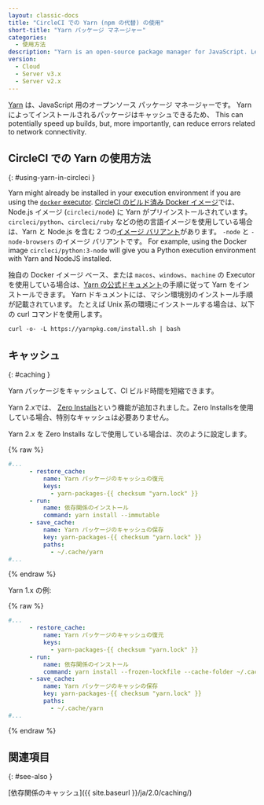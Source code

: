 ```yaml
---
layout: classic-docs
title: "CircleCI での Yarn (npm の代替) の使用"
short-title: "Yarn パッケージ マネージャー"
categories:
  - 使用方法
description: "Yarn is an open-source package manager for JavaScript. Learn how to use Yarn in CircleCI config and with caching to speed up builds."
version:
  - Cloud
  - Server v3.x
  - Server v2.x
---
```


[Yarn](https://classic.yarnpkg.com/en/) は、JavaScript 用のオープンソース パッケージ マネージャーです。 Yarn によってインストールされるパッケージはキャッシュできるため、 This can potentially speed up builds, but, more importantly, can reduce errors related to network connectivity.

## CircleCI での Yarn の使用方法
{: #using-yarn-in-circleci }

Yarn might already be installed in your execution environment if you are using the [`docker` executor](https://circleci.com/docs/ja/2.0/executor-types/#using-docker). [CircleCI のビルド済み Docker イメージ](https://circleci.com/ja/docs/ja/2.0/circleci-images/)では、Node.js イメージ (`circleci/node`) に Yarn がプリインストールされています。 `circleci/python`、`circleci/ruby` などの他の言語イメージを使用している場合は、Yarn と Node.js を含む 2 つの[イメージ バリアント](https://circleci.com/docs/ja/2.0/circleci-images/#language-image-variants)があります。 `-node` と `-node-browsers` のイメージ バリアントです。 For example, using the Docker image `circleci/python:3-node` will give you a Python execution environment with Yarn and NodeJS installed.

独自の Docker イメージ ベース、または `macos`、`windows`、`machine` の Executor を使用している場合は、[Yarn の公式ドキュメント](https://classic.yarnpkg.com/en/docs/install)の手順に従って Yarn をインストールできます。 Yarn ドキュメントには、マシン環境別のインストール手順が記載されています。 たとえば Unix 系の環境にインストールする場合は、以下の curl コマンドを使用します。

```shell
curl -o- -L https://yarnpkg.com/install.sh | bash
```

## キャッシュ
{: #caching }

Yarn パッケージをキャッシュして、CI ビルド時間を短縮できます。

Yarn 2.xでは、 [Zero Installs](https://yarnpkg.com/features/zero-installs)という機能が追加されました。Zero Installsを使用している場合、特別なキャッシュは必要ありません。

Yarn 2.x を Zero Installs なしで使用している場合は、次のように設定します。

{% raw %}
```yaml
#...
      - restore_cache:
          name: Yarn パッケージのキャッシュの復元
          keys:
            - yarn-packages-{{ checksum "yarn.lock" }}
      - run:
          name: 依存関係のインストール
          command: yarn install --immutable
      - save_cache:
          name: Yarn パッケージのキャッシュの保存
          key: yarn-packages-{{ checksum "yarn.lock" }}
          paths:
            - ~/.cache/yarn
#...
```
{% endraw %}

Yarn 1.x の例:

{% raw %}
```yaml
#...
      - restore_cache:
          name: Yarn パッケージのキャッシュの復元
          keys:
            - yarn-packages-{{ checksum "yarn.lock" }}
      - run:
          name: 依存関係のインストール
          command: yarn install --frozen-lockfile --cache-folder ~/.cache/yarn
      - save_cache:
          name: Yarn パッケージのキャッシの保存
          key: yarn-packages-{{ checksum "yarn.lock" }}
          paths:
            - ~/.cache/yarn
#...
```
{% endraw %}

## 関連項目
{: #see-also }

[依存関係のキャッシュ]({{ site.baseurl }}/ja/2.0/caching/)

